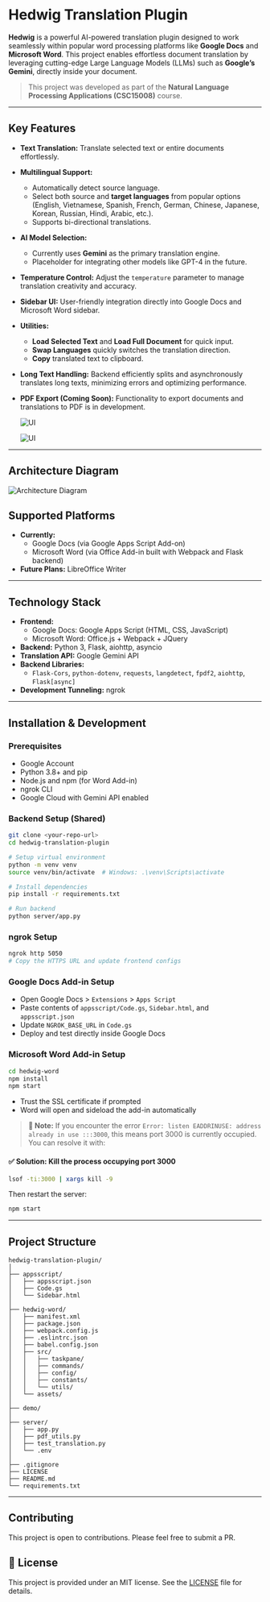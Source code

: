 # Hedwig Translation Plugin

**Hedwig** is a powerful AI-powered translation plugin designed to work seamlessly within popular word processing platforms like **Google Docs** and **Microsoft Word**. This project enables effortless document translation by leveraging cutting-edge Large Language Models (LLMs) such as **Google’s Gemini**, directly inside your document.

> This project was developed as part of the **Natural Language Processing Applications (CSC15008)** course.

---

## Key Features

- **Text Translation:** Translate selected text or entire documents effortlessly.
- **Multilingual Support:**
  - Automatically detect source language.
  - Select both source and **target languages** from popular options (English, Vietnamese, Spanish, French, German, Chinese, Japanese, Korean, Russian, Hindi, Arabic, etc.).
  - Supports bi-directional translations.
- **AI Model Selection:**
  - Currently uses **Gemini** as the primary translation engine.
  - Placeholder for integrating other models like GPT-4 in the future.
- **Temperature Control:** Adjust the `temperature` parameter to manage translation creativity and accuracy.
- **Sidebar UI:** User-friendly integration directly into Google Docs and Microsoft Word sidebar.
- **Utilities:**
  - **Load Selected Text** and **Load Full Document** for quick input.
  - **Swap Languages** quickly switches the translation direction.
  - **Copy** translated text to clipboard.
- **Long Text Handling:** Backend efficiently splits and asynchronously translates long texts, minimizing errors and optimizing performance.
- **PDF Export (Coming Soon):** Functionality to export documents and translations to PDF is in development.

  ![UI](demo/ui_doc.png)

  ![UI](demo/ui_word.png)

---

## Architecture Diagram

![Architecture Diagram](demo/diagram.png)

## Supported Platforms

- **Currently:**
  - Google Docs (via Google Apps Script Add-on)
  - Microsoft Word (via Office Add-in built with Webpack and Flask backend)
- **Future Plans:** LibreOffice Writer

---

## Technology Stack

- **Frontend:**
  - Google Docs: Google Apps Script (HTML, CSS, JavaScript)
  - Microsoft Word: Office.js + Webpack + JQuery
- **Backend:** Python 3, Flask, aiohttp, asyncio
- **Translation API:** Google Gemini API
- **Backend Libraries:**
  - `Flask-Cors`, `python-dotenv`, `requests`, `langdetect`, `fpdf2`, `aiohttp`, `Flask[async]`
- **Development Tunneling:** ngrok

---

## Installation & Development

### Prerequisites

- Google Account
- Python 3.8+ and pip
- Node.js and npm (for Word Add-in)
- ngrok CLI
- Google Cloud with Gemini API enabled

### Backend Setup (Shared)

```bash
git clone <your-repo-url>
cd hedwig-translation-plugin

# Setup virtual environment
python -m venv venv
source venv/bin/activate  # Windows: .\venv\Scripts\activate

# Install dependencies
pip install -r requirements.txt

# Run backend
python server/app.py
```

### ngrok Setup

```bash
ngrok http 5050
# Copy the HTTPS URL and update frontend configs
```

### Google Docs Add-in Setup

- Open Google Docs > `Extensions` > `Apps Script`
- Paste contents of `appsscript/Code.gs`, `Sidebar.html`, and `appsscript.json`
- Update `NGROK_BASE_URL` in `Code.gs`
- Deploy and test directly inside Google Docs

### Microsoft Word Add-in Setup

```bash
cd hedwig-word
npm install
npm start
```

- Trust the SSL certificate if prompted
- Word will open and sideload the add-in automatically
> **📌 Note:** If you encounter the error `Error: listen EADDRINUSE: address already in use :::3000`, this means port 3000 is currently occupied. You can resolve it with:

#### ✅ Solution: Kill the process occupying port 3000

```bash
lsof -ti:3000 | xargs kill -9
```

Then restart the server:

```bash
npm start
```
---

## Project Structure

```
hedwig-translation-plugin/
│
├── appsscript/
│   ├── appsscript.json
│   ├── Code.gs
│   └── Sidebar.html
│
├── hedwig-word/
│   ├── manifest.xml
│   ├── package.json
│   ├── webpack.config.js
│   ├── .eslintrc.json
│   ├── babel.config.json
│   ├── src/
│   │   ├── taskpane/
│   │   ├── commands/
│   │   ├── config/
│   │   ├── constants/
│   │   └── utils/
│   └── assets/
│
├── demo/
│
├── server/
│   ├── app.py
│   ├── pdf_utils.py
│   ├── test_translation.py
│   └── .env
│
├── .gitignore
├── LICENSE
├── README.md
└── requirements.txt
```

---

## Contributing

This project is open to contributions. Please feel free to submit a PR.

## 📃 License

This project is provided under an MIT license. See the [LICENSE](LICENSE) file for details.
